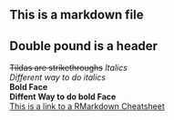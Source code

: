 ##  This is a markdown file  
##  Double pound is a header  
~~Tildas are strikethroughs~~
*Italics*  
_Different way to do italics_  
**Bold Face**  
__Diffent Way to do bold Face__  
[This is a link to a RMarkdown Cheatsheet](https://rstudio.com/wp-content/uploads/2015/02/rmarkdown-cheatsheet.pdf)
